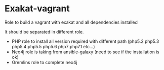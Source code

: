 Exakat-vagrant
==============

Role to build a vagrant with exakat and all dependencies installed

It should be separated in different role.

- PHP role to install all version required with different path (php5.2 php5.3 php5.4 php5.5 php5.6 php7 php7.1 etc…)
- Neo4j role is taking from ansible-galaxy (need to see if the installation is ok)
- Gremlins role to complete neo4j

